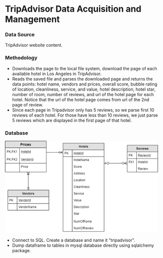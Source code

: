 # TripAdvisor Data Acquisition and Management

### Data Source
TripAdvisor website content.

### Methodology
- Downloads the page to the local file system, download the page of each available hotel in Los Angeles in TripAdvisor.
- Reads the saved file and parses the downloaded page and returns the data points: hotel name, vendors and prices, overall score, bubble rating of location, cleanliness, service, and value, hotel description, hotel star, number of room, number of reviews, and url of the hotel page for each hotel. Notice that the url of the hotel page comes from url of the 2nd page of review.
- Since each page in Tripadvisor only has 5 reviews, so we parse first 10 reviews of each hotel. For those have less than 10 reviews, we just parse 5 reviews which are displayed in the first page of that hotel.

### Database

![pic1](/TripAdvisorERD.png)

- Connect to SQL. Create a database and name it "tripadvisor". 
- Dump dataframe to tables in mysql database directly using sqlalchemy package.
